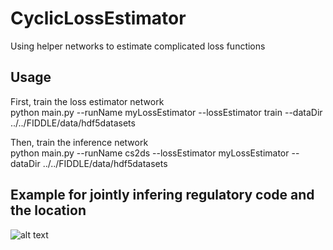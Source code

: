 # CyclicLossEstimator
Using helper networks to estimate complicated loss functions 


## Usage

First, train the loss estimator network  
    python main.py --runName myLossEstimator --lossEstimator train --dataDir ../../FIDDLE/data/hdf5datasets


Then, train the inference network  
    python main.py --runName cs2ds --lossEstimator myLossEstimator --dataDir ../../FIDDLE/data/hdf5datasets

## Example for jointly infering regulatory code and the location

![alt text](https://cloud.githubusercontent.com/assets/1741502/24806673/9a72a6ba-1b83-11e7-8142-d4ab8ea09dcb.gif)
